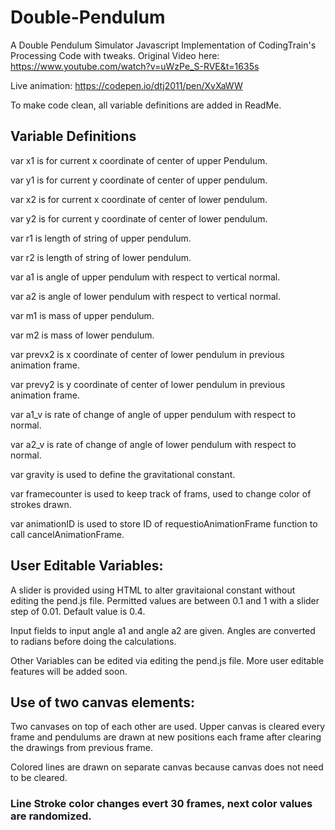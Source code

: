 # Double-Pendulum
A Double Pendulum Simulator
Javascript Implementation of CodingTrain's Processing Code with tweaks.
Original Video here: https://www.youtube.com/watch?v=uWzPe_S-RVE&t=1635s

Live animation: https://codepen.io/dtj2011/pen/XvXaWW

To make code clean, all variable definitions are added in ReadMe.

## Variable Definitions
var x1 is for current x coordinate of center of upper Pendulum.   

var y1 is for current y coordinate of center of upper pendulum.  

var x2 is for current x coordinate of center of lower pendulum.   

var y2 is for current y coordinate of center of lower pendulum.  

var r1 is length of string of upper pendulum.  

var r2 is length of string of lower pendulum.  

var a1 is angle of upper pendulum with respect to vertical normal.

var a2 is angle of lower pendulum with respect to vertical normal.

var m1 is mass of upper pendulum. 

var m2 is mass of lower pendulum.  

var prevx2 is x coordinate of center of lower pendulum in previous animation frame. 

var prevy2 is y coordinate of center of lower pendulum in previous animation frame. 

var a1_v is rate of change of angle of upper pendulum with respect to normal.

var a2_v is rate of change of angle of lower pendulum with respect to normal.

var gravity is used to define the gravitational constant.

var framecounter is used to keep track of frams, used to change color of strokes drawn.

var animationID is used to store ID of requestioAnimationFrame function to call cancelAnimationFrame.

## User Editable Variables:

A slider is provided using HTML to alter gravitaional constant without editing the pend.js file. Permitted values are between 0.1 and 1 with a slider step of 0.01. Default value is 0.4.

Input fields to input angle a1 and angle a2 are given. Angles are converted to radians before doing the calculations.


Other Variables can be edited via editing the pend.js file. More user editable features will be added soon.


## Use of two canvas elements:

Two canvases on top of each other are used. Upper canvas is cleared every frame and pendulums are drawn at new positions each frame after clearing the drawings from previous frame.

Colored lines are drawn on separate canvas because canvas does not need to be cleared.

### Line Stroke color changes evert 30 frames, next color values are randomized.
